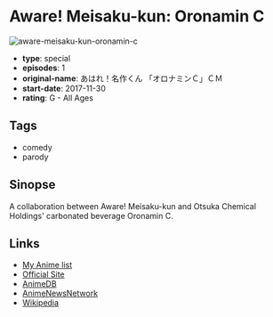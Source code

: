 # Aware! Meisaku-kun: Oronamin C

![aware-meisaku-kun-oronamin-c](https://cdn.myanimelist.net/images/anime/2/89215.jpg)

-   **type**: special
-   **episodes**: 1
-   **original-name**: あはれ！名作くん 「オロナミンＣ」ＣＭ
-   **start-date**: 2017-11-30
-   **rating**: G - All Ages

## Tags

-   comedy
-   parody

## Sinopse

A collaboration between Aware! Meisaku-kun and Otsuka Chemical Holdings' carbonated beverage Oronamin C.

## Links

-   [My Anime list](https://myanimelist.net/anime/36874/Aware_Meisaku-kun__Oronamin_C)
-   [Official Site](http://meisakukun.com/)
-   [AnimeDB](http://anidb.info/perl-bin/animedb.pl?show=anime&aid=12006)
-   [AnimeNewsNetwork](http://www.animenewsnetwork.com/encyclopedia/anime.php?id=18226)
-   [Wikipedia](https://ja.wikipedia.org/wiki/%E3%81%82%E3%81%AF%E3%82%8C!%E5%90%8D%E4%BD%9C%E3%81%8F%E3%82%93)
